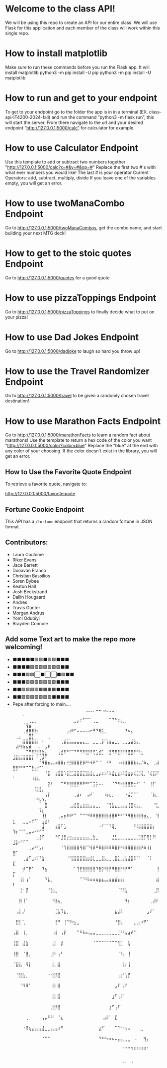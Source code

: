 # Welcome to the class API!

We will be using this repo to create an API for our entire class. We will use Flask for this application and each member of the class will work within this single repo.

# How to install matplotlib

Make sure to run these commands before you run the Flask app. It will install matplotlib
python3 -m pip install -U pip
python3 -m pip install -U matplotlib

# How to run and get to your endpoint

To get to your endpoint go to the folder the app is in in a terminal (EX. class-api-IT4200-2024-fall) and run the command “python3 -m flask run”, this will start the server. From there navigate to the url and your desired endpoint “http://127.0.0.1:5000/calc” for calculator for example. 

# How to use Calculator Endpoint

Use this template to add or subtract two numbers together "http://127.0.0.1:5000/calc?x=#&y=#&op=#"
Replace the first two #'s with what ever numbers you would like! The last # is your operator
Current Operators: add, subtract, multiply, divide
If you leave one of the variables empty, you will get an error.

# How to use twoManaCombo Endpoint

Go to http://127.0.0.1:5000/twoManaCombos, get the combo name, and start building your next MTG deck!

# How to get to the stoic quotes Endpoint
Go to http://127.0.0.1:5000/quotes for a good quote

# How to use pizzaToppings Endpoint
Go to http://127.0.0.1:5000/pizzaToppings to finally decide what to put on your pizza!

# How to use Dad Jokes Endpoint
Go to http://127.0.0.1:5000/dadjoke to laugh so hard you throw up!

# How to use the Travel Randomizer Endpoint
Go to http://127.0.0.1:5000/travel to be given a randomly chosen travel destination!

# How to use Marathon Facts Endpoint
Go to http://127.0.0.1:5000/marathonFacts to learn a random fact about marathons! 
Use the template to return a hex code of the color you want "http://127.0.0.1:5000/color?color=blue"
Replace the "blue" at the end with any color of your choosing.
If the color doesn't exist in the library, you will get an error.

## How to Use the Favorite Quote Endpoint

To retrieve a favorite quote, navigate to:

http://127.0.0.1:5000/favoritequote

## Fortune Cookie Endpoint

This API has a `/fortune` endpoint that returns a random fortune in JSON format. 


## Contributors:

* Laura Coulome
* Riker Evans
* Jace Barrett
* Donavan Franco
* Christian Bassilios
* Soren Bybee
* Keaton Hall
* Josh Beckstrand
* Dallin Hougaard
* Andres
* Travis Gunter
* Morgan Andrus
* Yomi Odubiyi
* Brayden Connole

## Add some Text art to make the repo more welcoming!
* ⬛⬛⬛⬛⬛🟩🟩⬛🟩🟩⬛⬛⬛
* ⬛⬛⬛⬛🟩🟩🟩🟩🟩🟩🟩⬛⬛ 
* ⬛⬛⬛🟩🟩⬜⬛⬜⬜⬛🟩⬛⬛ 
* ⬛⬛⬛🟩🟩🟩🟩🟩🟩🟩⬛⬛⬛
* ⬛⬛🟩🟩🟩🟩🟫🟫🟫🟫⬛⬛⬛
* ⬛⬛🟩🟩🟩🟩🟩🟩🟩⬛⬛⬛⬛
* Pepe after forcing to main....
⠀⠀⠀⠀⠀⠀⠀⠀⠀⠀⠀⠀⠀⠀⠀⠀⠀⠀⠀⠀⠀⠀⠀⣀⣀⡀⠤⠤⢠⣄⣀⣀⠀⠀⠀⠀⠀⠀⠀⠀⠀⠀⠀⠀⠀⠀⠀⠀⠀⠄⠀⠀⠀⠀⠀⠀⠀⠀
⠀⠀⠀⠀⠀⢀⣀⡀⠀⠀⠀⠀⠀⠀⠀⠀⠀⠀⠀⣀⡤⠖⠋⠉⠁⢀⣀⠀⠀⠀⠉⠙⠓⠶⣄⡀⠀⠀⠀⠀⠀⠀⠀⠀⠀⠀⠀⠀⠀⠈⢻⣶⠀⠀⠀⠀⠀⠀
⠀⠀⠀⢀⣾⣿⣿⣷⠀⠀⠀⠀⠀⠀⠀⠀⠀⣠⡾⠋⠤⠤⠤⠤⠖⠛⠙⢿⣅⡀⠀⠀⠀⠀⠀⠙⠦⣄⠀⠀⠀⠀⠀⠀⠀⠀⠀⢀⡄⠀⠀⣿⡇⠀⠀⠀⠀⢀
⠀⠀⠀⣿⣿⣿⣿⣿⠀⠂⠀⠀⠀⠀⠀⢀⣾⣭⣤⣤⣤⣤⣄⣀⠀⣀⣀⢀⡟⢹⣶⣤⣀⡀⢀⣀⣠⣼⣳⣄⠀⠀⠀⠀⠀⠀⠀⣼⢻⣷⣦⣾⠀⠀⡄⠀⣠⠟
⠀⠀⠀⠀⠉⠛⠿⢿⣿⣷⣄⠀⠀⠀⢠⣾⠿⠛⠉⠙⠛⠻⠿⣿⠿⢟⣡⣾⡁⠀⣿⠻⠿⣿⠿⠿⣿⣿⠟⠻⣆⠀⠀⠀⠀⠀⣸⣿⣮⣿⣿⣿⡇⠘⢀⡼⠋⠀
⠀⠀⠀⠀⠀⠀⠀⠀⠉⠻⣿⣶⣤⡴⣿⣿⡆⢚⣻⣿⣿⣟⡿⠛⠺⠟⠉⠈⠀⠘⠛⠀⠀⠰⢾⣿⣿⣿⣷⣦⡌⠷⣄⠀⢀⣼⣿⡿⠛⠛⠉⠉⣷⣴⠋⠁⠀⠀
⠀⠀⠀⠀⠀⠀⠀⠀⠀⠀⠘⣿⠀⢰⣿⣿⠱⣿⣋⣽⣿⣿⣝⣿⣾⣆⣠⡴⠶⠞⠷⣾⣆⣶⠾⣿⣶⡶⢮⣝⢿⡀⠘⢾⣿⠟⠁⠀⠀⠀⠀⠀⠸⣿⡄⠀⠀⠀
⠀⠀⠀⠀⠀⠀⠀⠀⠀⠀⠀⣽⠇⠀⠀⠉⠛⠿⣿⣿⡿⠿⠟⠛⠉⣩⡥⠤⠄⠀⠀⠈⠙⠻⢾⣿⣿⣟⣒⠋⠀⠁⠀⢸⡏⠀⠀⠀⠀⠀⠀⠀⠀⢿⣿⡄⠀⠀
⠀⠀⠀⠀⠀⠀⠀⠀⠀⠀⢠⡏⠀⠀⠀⠀⠀⠀⠀⢀⣴⠆⠀⢠⠞⠁⠀⠀⠀⢶⣆⡀⠀⠀⠀⠐⣬⡉⠉⠁⠀⠀⠀⠈⣷⡀⠀⠀⠀⠀⠀⠀⠀⠘⣧⠱⡄⠀
⠀⠀⠀⠀⠀⠀⠀⠀⠀⠀⣿⠀⠀⠀⠀⠀⠀⠀⣠⣾⣿⣤⣶⣶⣤⣤⣀⡀⠀⠈⢻⣧⣄⣀⣤⣤⢸⣿⢶⣤⡀⠀⠀⠀⠘⣇⠀⠀⠀⠀⠀⠀⠀⠀⠹⡆⠀⠀
⠀⠀⠀⠀⠀⠀⠀⠀⠀⢸⡇⠀⠀⠀⢀⣤⣶⠿⠟⠉⠀⠉⠉⠙⠿⠿⣿⣿⣿⣿⣾⣿⠿⠛⠋⠙⠻⣿⣷⣿⣿⣶⣄⡀⠀⢹⣆⠀⠀⣀⣀⠤⠞⠋⠀⣠⣴⠆
⠀⠀⠀⠀⠀⠀⠀⠀⠀⣼⠀⠀⠀⢰⣿⠋⣡⠀⠀⠀⠀⠀⠀⠀⠀⠀⠀⠐⠋⠉⠙⢿⡀⠀⠀⠀⠀⠀⠛⢿⣿⣿⣽⣿⡆⠀⢹⡆⠉⠉⣀⣤⠴⠚⠋⠉⠀⠀
⠀⠀⠀⠀⠀⠀⠀⢀⣼⠏⠀⠀⠀⠘⠏⣸⣿⣴⣦⣤⣤⣤⣤⣤⣀⣷⣀⠀⠀⠀⠀⣘⣃⣀⣀⣀⣀⣀⣀⣈⣿⡏⢿⡇⠿⠀⣸⡷⠚⠋⠉⠀⠀⠀⠀⠀⠀⠀
⠀⠀⠀⠀⠀⢀⡴⠛⣡⡆⠀⠀⠀⠀⠀⠈⢹⣿⣿⣿⣿⢻⣿⠉⢻⡿⠛⠿⣿⠿⠿⠿⣿⡟⠻⡿⢿⣿⣿⣿⡟⠷⢸⡇⠀⠀⣿⠁⠀⠀⠀⠀⠀⠀⠀⠀⠀⠀
⠀⠀⠀⢀⣴⠋⣠⠾⠙⣷⠀⠀⠀⠀⠀⠀⠀⠘⢻⣿⣿⣿⣿⣶⣾⣇⣀⣀⣿⣄⣀⢀⣿⣅⣠⣧⣼⣿⠿⠙⠀⠀⠈⠇⠀⠀⣏⠀⠀⠀⠀⠀⠀⠀⠀⠀⠀⠀
⠀⠀⠀⡾⠉⡟⠁⠀⠀⠹⣦⠀⠀⠀⠀⠀⠀⠀⠀⠁⢹⣟⣿⣿⣿⣿⠹⣿⡝⢿⡟⠻⣿⣿⠻⡟⠛⠁⠀⠀⠀⠀⠀⠀⠀⢸⡏⠀⠀⠀⠀⠀⠀⠀⠀⠀⠀⠀
⠀⠀⢸⡇⢰⠁⠀⠀⠀⠀⠙⣧⡀⠀⠀⠀⠀⠀⠀⠀⠀⠉⠙⠻⠶⠶⢶⣶⣦⣤⣶⣶⣾⣶⣶⠀⠀⠀⠀⠀⠀⠀⠀⠀⠀⣾⠇⠀⠀⠀⠀⠀⠀⠀⠀⠀⠀⠀
⠀⠀⢸⠂⡿⠀⠀⠀⠀⠀⠀⠘⣷⣄⠀⠀⠀⠀⠀⠀⠀⠀⠀⠀⠀⠀⠀⠀⠀⠀⠀⠀⠀⠈⠻⣧⠀⠀⠀⠀⠀⠀⠀⠀⢀⡿⠀⠀⠀⠀⠀⠀⠀⠀⠀⠀⠀⠀
⠀⠀⣿⢸⠁⠀⠀⠀⠀⠀⠀⠀⠘⣿⣦⡀⠀⠀⠀⠀⠀⠀⠀⠀⠀⠀⠀⠀⠀⠀⠀⠀⠀⠀⠀⠻⡆⠀⠀⠀⠀⠀⠀⢀⣼⠇⠀⠀⠀⠀⠀⠀⠀⠀⠀⠀⠀⠀
⠀⢠⡇⡜⠀⠀⠀⠀⠀⠀⠀⠀⠀⢈⣧⠹⣦⡀⠀⠀⠀⠀⠀⠀⠀⠀⠀⠀⠀⠀⠀⠀⣦⣼⠇⠀⠀⠀⠀⠀⠀⠀⣠⠞⠁⠀⠀⠀⠀⠀⠀⠀⠀⠀⠀⠀⠀⠀
⠀⣿⡇⢁⠀⠀⠀⠀⠀⠀⠀⠀⠀⢸⠛⠀⢸⠙⠷⣦⣀⠀⠀⠀⠀⠀⠀⠀⠀⠀⠀⠀⠘⣿⡄⠀⠀⠀⣀⣠⠴⠟⠁⠀⠀⠀⠀⠀⠀⠀⠀⠀⠀⠀⠀⠀⠀⠀
⢠⣿⠀⢸⡀⠀⠀⠀⠀⠀⠀⠀⠀⣾⠀⢠⡟⠀⠀⠀⠉⠛⠷⠦⣤⣤⣀⣀⣀⣀⣀⣀⣀⣈⠛⣦⣴⠞⠉⠀⠀⠀⠀⠀⠀⠀⠀⠀⠀⠀⠀⠀⠀⠀⠀⠀⠀⠀
⢸⣿⠀⣼⣷⠀⠀⠀⠀⠀⠀⠀⢠⡇⠀⡾⠀⠀⠀⠀⠀⠀⠀⠀⠀⠈⠉⠉⠉⠉⠉⠉⠉⢻⡁⠀⢧⠀⠀⠀⠀⠀⠀⠀⠀⠀⠀⠀⠀⠀⠀⠀⠀⠀⠀⠀⠀⠀
⢸⣿⠀⠈⣿⡀⠀⠀⠀⠀⠀⠀⣸⠇⢠⠃⠀⠀⠀⠀⠀⠀⠀⠀⠀⠀⠀⠀⠀⠀⠀⠀⠀⠈⢧⠀⢸⠀⠀⠀⠀⠀⠀⠀⠀⠀⠀⠀⠀⠀⠀⠀⠀⠀⠀⠀⠀⠀
⠈⣿⣧⠀⠻⡇⠀⠀⠀⠀⠀⠀⢸⡀⣿⠀⠀⠀⠀⠀⠀⠀⠀⠀⠀⠀⠀⠀⠀⠀⠀⠀⠀⠀⢸⡆⢸⠀⠀⠀⠀⠀⠀⠀⠀⠀⠀⠀⠀⠀⠀⠀⠀⠀⠀⠀⠀⠀
⠀⠘⣿⣧⡀⠀⠀⠀⠀⠀⠀⠐⢺⡿⣿⠀⠀⠀⠀⠀⠀⠀⠀⠀⠀⠀⠀⠀⠀⠀⠀⠀⠀⢠⡞⢡⡟⠀⠀⠀⠀⠀⠀⠀⠀⠀⠀⠀⠀⠀⠀⠀⠀⠀⠀⠀⠀⠀
⠀⠀⠈⠻⠿⠁⠀⠀⠀⠀⠀⠀⢸⡇⣿⠀⠀⠀⠀⠀⠀⠀⠀⠀⠀⠀⠀⠀⠀⠀⠀⠀⣠⠏⢠⠏⠀⠀⠀⠀⠀⠀⠀⠀⠀⠀⠀⠀⠀⠀⠀⠀⠀⠀⠀⠀⠀⠀
⠀⠀⠀⠀⠀⠀⠀⠀⠀⠀⠀⠀⢸⡇⣿⠀⠀⠀⠀⠀⠀⠀⠀⠀⠀⠀⠀⠀⠀⠀⠀⣰⠋⢠⠏⠀⠀⠀⠀⠀⠀⠀⠀⠀⠀⠀⠀⠀⠀⠀⠀⠀⠀⠀⠀⠀⠀⠀
⠀⠀⠀⠀⠀⠀⠀⠀⠀⠀⠀⠀⣸⡿⣿⠀⠀⠀⠀⠀⠀⠀⠀⠀⠀⠀⠀⠀⠀⠀⣰⠋⢠⠏⠀⠀⠀⠀⠀⠀⠀⠀⠀⠀⠀⠀⠀⠀⠀⠀⠀⠀⠀⠀⠀⠀⠀⠀
⠀⠀⠀⠀⢀⠀⠀⠀⠀⢠⡤⠛⠛⠀⠈⣆⠀⠀⠀⠀⠀⠀⠀⠀⠀⠀⠀⠀⢠⡾⠁⠀⣏⠀⠀⠀⠀⠀⠀⠀⠀⠀⠀⠀⠀⠀⠀⠀⠀⠀⠀⠀⠀⠀⠀⠀⠀⠀
⠀⠀⠀⠐⠿⢦⣤⣤⣤⣼⣀⣀⣤⣤⠴⠛⠀⠀⠀⠀⠀⠀⠀⠀⠀⠀⠀⣴⠋⠀⠀⠀⠉⠙⠒⠦⠤⠀⠀⠀⣀⠀⠀⠀⠀⠀⠀⠀⠀⠀⠀⠀⠀⠀⠀⠀⠀⠀
⠀⠀⠀⠀⠀⠀⠀⠀⠀⠈⠉⠉⠀⠀⠀⠀⠀⠀⠀⠀⠀⠀⠀⠀⠀⠀⠀⠙⠛⠳⠶⠦⠤⣤⣄⣀⣀⠀⠠⠀⠀⢻⡄⠀⠀⠀⠀⠀⠀⠀⠀⠀⠀⠀⠀⠀⠀⠀
⠀⠀⠀⠀⠀⠀⠀⠀⠀⠀⠀⠀⠀⠀⠀⠀⠀⠀⠀⠀⠀⠀⠀⠀⠀⠀⠀⠀⠀⠀⠀⠀⠀⠀⠈⠉⠉⠙⠛⠛⠛⠛⠁⠀⠀⠀⠀⠀⠀⠀⠀⠀⠀⠀⠀⠀⠀⠀
⠀⠀⠀⠀⠀⠀⠀⠀⠀⠀⠀⠀⠀⠀⠀⠀⠀⠀⠀⠀⠀⠀⠀⠀⠀⠀⠀⠀⠀⠀⠀⠀⠀⠀⢀⡀⠀⢀⠀⠀⠀⠀⠀⠀⠀⠀⠀⠀⠀⠀⠀⠀⠀⠀⠀⠀⠀⠀


